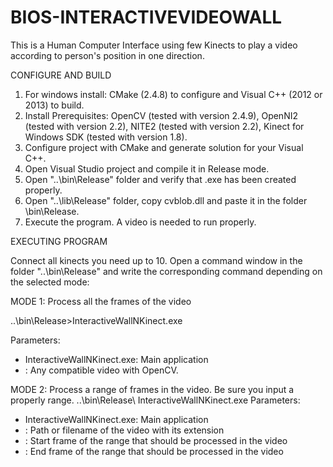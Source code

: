 # BIOS-INTERACTIVEVIDEOWALL
This is a Human Computer Interface using few Kinects to play a video according to person's position in one direction.

CONFIGURE AND BUILD

1. For windows install: CMake (2.4.8) to configure and Visual C++ (2012 or 2013) to build.
2. Install Prerequisites: OpenCV (tested with version 2.4.9), OpenNI2 (tested with version 2.2), NITE2 (tested with version 2.2), Kinect for Windows SDK (tested with version 1.8). 
3. Configure project with CMake and generate solution for your Visual C++.
4. Open Visual Studio project and compile it in Release mode.
5. Open "..\bin\Release" folder and verify that .exe has been created properly.
6. Open "..\lib\Release" folder, copy cvblob.dll and paste it in the folder \bin\Release.
7. Execute the program. A video is needed to run properly.

EXECUTING PROGRAM

Connect all kinects you need up to 10. Open a command window in the folder "..\bin\Release" and write the corresponding
command depending on the selected mode:

MODE 1: Process all the frames of the video

..\bin\Release\>InteractiveWallNKinect.exe <videoname>

Parameters:
  - InteractiveWallNKinect.exe: Main application
  - <videoname>: Any compatible video with OpenCV.

MODE 2: Process a range of frames in the video. Be sure you input a properly range.
..\bin\Release\ InteractiveWallNKinect.exe <videoname> <initialframe> <lastframe>
Parameters:
  - InteractiveWallNKinect.exe: Main application
  - <videoname>: Path or filename of the video with its extension
  - <initialframe>: Start frame of the range that should be processed in the video
  - <lastframe>: End frame of the range that should be processed in the video
